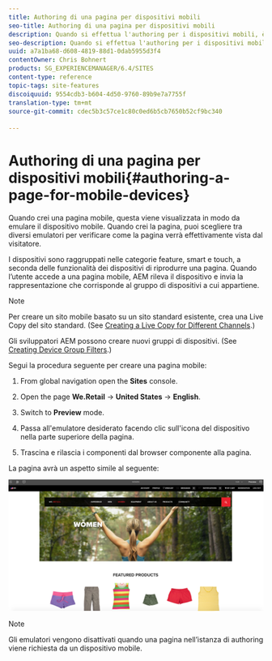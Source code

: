 ```yaml
---
title: Authoring di una pagina per dispositivi mobili
seo-title: Authoring di una pagina per dispositivi mobili
description: Quando si effettua l'authoring per i dispositivi mobili, è possibile alternare tra diversi emulatori per capire che cosa vede l'utente finale
seo-description: Quando si effettua l'authoring per i dispositivi mobili, è possibile alternare tra diversi emulatori per capire che cosa vede l'utente finale
uuid: a7a1ba68-d608-4819-88d1-0dab5955d3f4
contentOwner: Chris Bohnert
products: SG_EXPERIENCEMANAGER/6.4/SITES
content-type: reference
topic-tags: site-features
discoiquuid: 9554cdb3-b604-4d50-9760-89b9e7a7755f
translation-type: tm+mt
source-git-commit: cdec5b3c57ce1c80c0ed6b5cb7650b52cf9bc340

---
```



# Authoring di una pagina per dispositivi mobili{#authoring-a-page-for-mobile-devices}

Quando crei una pagina mobile, questa viene visualizzata in modo da emulare il dispositivo mobile. Quando crei la pagina, puoi scegliere tra diversi emulatori per verificare come la pagina verrà effettivamente vista dal visitatore.

I dispositivi sono raggruppati nelle categorie feature, smart e touch, a seconda delle funzionalità dei dispositivi di riprodurre una pagina. Quando l’utente accede a una pagina mobile, AEM rileva il dispositivo e invia la rappresentazione che corrisponde al gruppo di dispositivi a cui appartiene.

>[!NOTE]
>
>Per creare un sito mobile basato su un sito standard esistente, crea una Live Copy del sito standard. (See [Creating a Live Copy for Different Channels](/help/sites-administering/msm-livecopy.md).)
>
>Gli sviluppatori AEM possono creare nuovi gruppi di dispositivi. (See [Creating Device Group Filters](/help/sites-developing/groupfilters.md).)

Segui la procedura seguente per creare una pagina mobile:

1. From global navigation open the **Sites** console.
1. Open the page **We.Retail** -> **United States** -> **English**.

1. Switch to **Preview** mode.
1. Passa all&#39;emulatore desiderato facendo clic sull&#39;icona del dispositivo nella parte superiore della pagina.
1. Trascina e rilascia i componenti dal browser componente alla pagina.

La pagina avrà un aspetto simile al seguente:

![mobileipademu](assets/mobileipademu.png)

>[!NOTE]
>
>Gli emulatori vengono disattivati quando una pagina nell’istanza di authoring viene richiesta da un dispositivo mobile.

